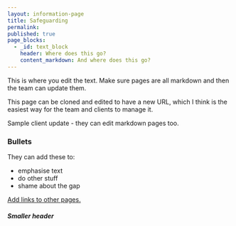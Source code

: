 ```yaml
---
layout: information-page
title: Safeguarding
permalink:
published: true
page_blocks:
  - _id: text_block
    header: Where does this go?
    content_markdown: And where does this go?
---
```


This is where you edit the text. Make sure pages are all markdown and then the team can update them.

This page can be cloned and edited to have a new URL, which I think is the easiest way for the team and clients to manage it.

Sample client update - they can edit markdown pages too.

### Bullets

They can add these to:

* emphasise text
* do other stuff
* shame about the gap

[Add links to other pages.](/about/governors/)

##### Smaller header
